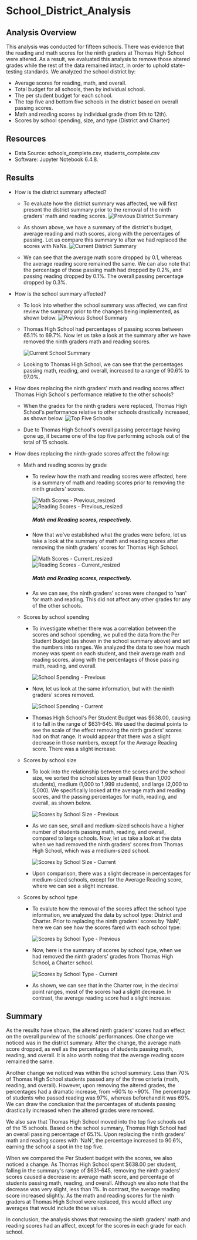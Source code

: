 # School_District_Analysis
## Analysis Overview
This analysis was conducted for fifteen schools. There was evidence that the reading and math scores for the ninth graders at Thomas High School were altered. As a result, we evaluated this analysis to remove those altered grades while the rest of the data remained intact, in order to uphold state-testing standards. We analyzed the school district by:
  * Average scores for reading, math, and overall.
  * Total budget for all schools, then by individual school.
  * The per student budget for each school.
  * The top five and bottom five schools in the district based on overall passing scores.
  * Math and reading scores by individual grade (from 9th to 12th).
  * Scores by school spending, size, and type (District and Charter)

## Resources
  * Data Source: schools_complete.csv, students_complete.csv
  * Software: Jupyter Notebook 6.4.8.

## Results
  * How is the district summary affected?
    * To evaluate how the district summary was affected, we will first present the district summary prior to the removal of the ninth graders' math and reading scores.
    ![Previous District Summary](https://user-images.githubusercontent.com/106129195/177899346-41cf54b1-0d78-49bd-b358-51284b249b9d.png)
    
    * As shown above, we have a summary of the district's budget, average reading and math scores, along with the percentages of passing. Let us compare this summary to after we had replaced the scores with NaNs.
    ![Current District Summary](https://user-images.githubusercontent.com/106129195/177899355-f1c60f39-2b32-43fe-84ee-8b1d63151513.png)
    
    * We can see that the average math score dropped by 0.1, whereas the average reading score remained the same. We can also note that the percentage of those passing math had dropped by 0.2%, and passing reading dropped by 0.1%. The overall passing percentage dropped by 0.3%.

  * How is the school summary affected?
    * To look into whether the school summary was affected, we can first review the summary prior to the changes being implemented, as shown below.
      ![Previous School Summary](https://user-images.githubusercontent.com/106129195/177900703-79fc2eb1-7cb3-4bba-b10c-155b9a731835.png)
    
    * Thomas High School had percentages of passing scores between 65.1% to 69.7%. Now let us take a look at the summary after we have removed the ninth graders math and reading scores.
  
      ![Current School Summary](https://user-images.githubusercontent.com/106129195/177900715-17374b12-8e63-4876-afb8-d99092cb87f1.png)
      
    * Looking to Thomas High School, we can see that the percentages passing math, reading, and overall, increased to a range of 90.6% to 97.0%.

  * How does replacing the ninth graders' math and reading scores affect Thomas High School's performance relative to the other schools?
    * When the grades for the ninth graders were replaced, Thomas High School's performance relative to other schools drastically increased, as shown below.
      ![Top Five Schools](https://user-images.githubusercontent.com/106129195/178079856-3377e184-6fd1-42e5-9dd8-6f9fdc77ca2f.png)

    * Due to Thomas High School's overall passing percentage having gone up, it became one of the top five performing schools out of the total of 15 schools.
  
  * How does replacing the ninth-grade scores affect the following:
    * Math and reading scores by grade
      * To review how the math and reading scores were affected, here is a summary of math and reading scores prior to removing the ninth graders' scores.
    
        ![Math Scores - Previous_resized](https://user-images.githubusercontent.com/106129195/178087021-dcfb9c00-f3fc-4da3-87d7-648fe6308e59.png)
        ![Reading Scores - Previous_resized](https://user-images.githubusercontent.com/106129195/178087053-e983cdf2-3b9a-4947-959e-7e651f491620.png)
        
        ##### Math and Reading scores, respectively.
        
      * Now that we've established what the grades were before, let us take a look at the summary of math and reading scores after removing the ninth graders' scores for Thomas High School.
    
        ![Math Scores - Current_resized](https://user-images.githubusercontent.com/106129195/178086984-035e46b3-1f70-422b-a2b4-d73938979a51.png)
        ![Reading Scores - Current_resized](https://user-images.githubusercontent.com/106129195/178087064-e18dca34-f95b-40cc-887a-c3f939b3b6c9.png)

        ##### Math and Reading scores, respectively.

      * As we can see, the ninth graders' scores were changed to 'nan' for math and reading. This did not affect any other grades for any of the other schools.

    * Scores by school spending
    
      * To investigate whether there was a correlation between the scores and school spending, we pulled the data from the Per Student Budget (as shown in the school summary above) and set the numbers into ranges. We analyzed the data to see how much money was spent on each student, and their average math and reading scores, along with the percentages of those passing math, reading, and overall.
    
        ![School Spending - Previous](https://user-images.githubusercontent.com/106129195/178082252-ce7806b5-5104-46fe-bc5b-bff38b1954f1.png)
      
      * Now, let us look at the same information, but with the ninth graders' scores removed.
    
        ![School Spending - Current](https://user-images.githubusercontent.com/106129195/178082260-1873b088-1a72-4871-befe-128094f2cdd0.png)
      
      * Thomas High School's Per Student Budget was $638.00, causing it to fall in the range of $631-645. We used the decimal points to see the scale of the effect removing the ninth graders' scores had on that range. It would appear that there was a slight decrease in those numbers, except for the Average Reading score. There was a slight increase.
      
    * Scores by school size
    
      * To look into the relationship between the scores and the school size, we sorted the school sizes by small (less than 1,000 students), medium (1,000 to 1,999 students), and large (2,000 to 5,000). We specifically looked at the average math and reading scores, and the passing percentages for math, reading, and overall, as shown below.
    
        ![Scores by School Size - Previous](https://user-images.githubusercontent.com/106129195/178085867-51f00f96-e630-4a0f-9619-4ee0cbe88505.png)

      * As we can see, small and medium-sized schools have a higher number of students passing math, reading, and overall, compared to large schools. Now, let us take a look at the data when we had removed the ninth graders' scores from Thomas High School, which was a medium-sized school.
    
        ![Scores by School Size - Current](https://user-images.githubusercontent.com/106129195/178085868-4da6dba5-6441-435f-8a25-702f83a8615f.png)
    
      * Upon comparison, there was a slight decrease in percentages for medium-sized schools, except for the Average Reading score, where we can see a slight increase.

    * Scores by school type

      * To evalute how the removal of the scores affect the school type information, we analyzed the data by school type: District and Charter. Prior to replacing the ninth graders' scores by 'NaN', here we can see how the scores fared with each school type:

        ![Scores by School Type - Previous](https://user-images.githubusercontent.com/106129195/178085924-3e5d35e5-9ea8-4de7-940d-8c8ff94fef22.png)
      
      * Now, here is the summary of scores by school type, when we had removed the ninth graders' grades from Thomas High School, a Charter school.

        ![Scores by School Type - Current](https://user-images.githubusercontent.com/106129195/178085926-208825d8-f092-4a9f-b4ca-6165ad635181.png)

      * As shown, we can see that in the Charter row, in the decimal point ranges, most of the scores had a slight decrease. In contrast, the average reading score had a slight increase.

## Summary

As the results have shown, the altered ninth graders' scores had an effect on the overall purview of the schools' performances. One change we noticed was in the district summary. After the change, the average math score dropped, as well as the percentages of students passing math, reading, and overall. It is also worth noting that the average reading score remained the same.

Another change we noticed was within the school summary. Less than 70% of Thomas High School students passed any of the three criteria (math, reading, and overall). However, upon removing the altered grades, the percentages had a dramatic increase, from ~60% to ~90%. The percentage of students who passed reading was 97%, whereas beforehand it was 69%. We can draw the conclusion that the percentages of students passing drastically increased when the altered grades were removed.

We also saw that Thomas High School moved into the top five schools out of the 15 schools. Based on the school summary, Thomas High School had an overall passing percentage of 65.1%. Upon replacing the ninth graders' math and reading scores with 'NaN', the percentage increased to 90.6%, earning the school a spot in the top five.

When we compared the Per Student budget with the scores, we also noticed a change. As Thomas High School spent $638.00 per student, falling in the summary's range of $631-645, removing the ninth graders' scores caused a decrease in: average math score, and percentage of students passing math, reading, and overall. Although we also note that the decrease was very slight, less than 1%. In contrast, the average reading score increased slightly. As the math and reading scores for the ninth graders at Thomas High School were replaced, this would affect any averages that would include those values.

In conclusion, the analysis shows that removing the ninth graders' math and reading scores had an affect, except for the scores in each grade for each school.
